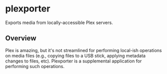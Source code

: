 # plexporter
Exports media from locally-accessible Plex servers.

## Overview

Plex is amazing, but it's not streamlined for performing local-ish operations on media files (e.g., copying files to a USB stick, applying metadata changes to files, etc). Plexporter is a supplemental application for performing such operations.
